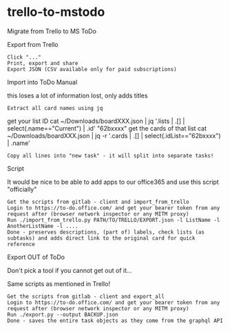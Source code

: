 # trello-to-mstodo
Migrate from Trello to MS ToDo



Export from Trello

    Click "..."
    Print, export and share
    Export JSON (CSV available only for paid subscriptions)
<PICTURE OF EXPORT MENU>

Import into ToDo
Manual

this loses a lot of information lost, only adds titles

    Extract all card names using jq

get your list ID
cat ~/Downloads/boardXXX.json | jq '.lists | .[] | select(.name=="Current") | .id'
"62bxxxx"
get the cards of that list
cat ~/Downloads/boardXXX.json | jq -r '.cards | .[] | select(.idList=="62bxxxx") | .name'

    Copy all lines into "new task" - it will split into separate tasks!

Script

It would be nice to be able to add apps to our office365 and use this script "officially"

    Get the scripts from gitlab - client and import_from_trello
    Login to https://to-do.office.com/ and get your bearer token from any request after (browser network inspector or any MITM proxy)
    Run ./import_from_trello.py PATH/TO/TRELLO/EXPORT.json -l ListName -l AnotherListName -l ....
    Done - preserves descriptions, (part of) labels, check lists (as subtasks) and adds direct link to the original card for quick reference



Export OUT of ToDo

Don't pick a tool if you cannot get out of it...

Same scripts as mentioned in Trello!

    Get the scripts from gitlab - client and export_all
    Login to https://to-do.office.com/ and get your bearer token from any request after (browser network inspector or any MITM proxy)
    Run ./export.py --output BACKUP.json
    Done - saves the entire task objects as they come from the graphql API